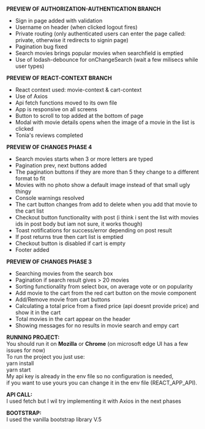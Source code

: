 
**PREVIEW OF AUTHORIZATION-AUTHENTICATION BRANCH**
- Sign in page added with validation
- Username on header (when clicked logout fires)
- Private routing (only authenticated users can enter the page called: private, otherwise it redirects to signin page)
- Pagination bug fixed
- Search movies brings popular movies when searchfield is emptied
- Use of lodash-debounce for onChangeSearch (wait a few milisecs while user types)

**PREVIEW OF REACT-CONTEXT BRANCH**
- React context used: movie-context & cart-context
- Use of Axios
- Api fetch functions moved to its own file
- App is responsive on all screens
- Button to scroll to top added at the bottom of page
- Modal with movie details opens when the image of a movie in the list is clicked 
- Tonia's reviews completed

**PREVIEW OF CHANGES PHASE 4**
- Search movies starts when 3 or more letters are typed
- Pagination prev, next buttons added
- The pagination buttons if they are more than 5 they change to a different format to fit
- Movies with no photo show a default image instead of that small ugly thingy 
- Console warnings resolved
- The cart button changes from add to delete when you add that movie to the cart list
- Checkout button functionality with post (i think i sent the list with movies ids in post body but iam not sure, it works though)
- Toast notifications for success/error depending on post result
- If post returns true then cart list is emptied 
- Checkout button is disabled if cart is empty
- Footer added

**PREVIEW OF CHANGES PHASE 3**
- Searching movies from the search box
- Pagination if search result gives > 20 movies
- Sorting functionality from select box, on average vote or on popularity
- Add movie to the cart from the red cart button on the movie component
- Add/Remove movie from cart buttons
- Calculating a total price from a fixed price (api doesnt provide price) and show it in the cart
- Total movies in the cart appear on the header
- Showing messages for no results in movie search and empy cart


**RUNNING PROJECT:**<br>
You should run it on **Mozilla** or **Chrome**  (on microsoft edge UI has a few issues for now)<br>
To run the project you just use: <br>
yarn install <br>
yarn start <br>
My api key is already in the env file so no configuration is needed,<br>
if you want to use yours you can change it in the env file (REACT_APP_API).


**API CALL:**<br>
I used fetch but I wil try implementing it with Axios in the next phases

**BOOTSTRAP:**<br>
I used the vanilla bootstrap library V.5
